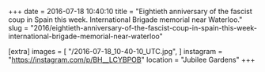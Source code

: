 +++
date = 2016-07-18 10:40:10
title = "Eightieth anniversary of the fascist coup in Spain this week. International Brigade memorial near Waterloo."
slug = "2016/eightieth-anniversary-of-the-fascist-coup-in-spain-this-week-international-brigade-memorial-near-waterloo"

[extra]
images = [
    "/2016-07-18_10-40-10_UTC.jpg",
]
instagram = "https://instagram.com/p/BH__LCYBPOB"
location = "Jubilee Gardens"
+++


